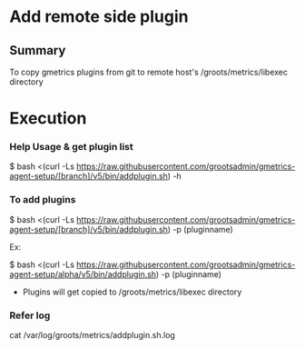 # Add remote side plugin

## Summary
To copy gmetrics plugins from git to remote host's /groots/metrics/libexec directory

# Execution 

### Help Usage & get plugin list

$ bash <(curl -Ls https://raw.githubusercontent.com/grootsadmin/gmetrics-agent-setup/[branch]/v5/bin/addplugin.sh) -h 

### To add plugins

$ bash <(curl -Ls https://raw.githubusercontent.com/grootsadmin/gmetrics-agent-setup/[branch]/v5/bin/addplugin.sh) -p (pluginname)

Ex:

$ bash <(curl -Ls https://raw.githubusercontent.com/grootsadmin/gmetrics-agent-setup/alpha/v5/bin/addplugin.sh) -p (pluginname)

- Plugins will get copied to /groots/metrics/libexec directory

### Refer log

cat /var/log/groots/metrics/addplugin.sh.log

